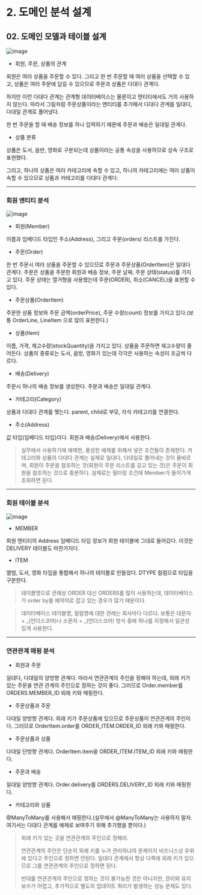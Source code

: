 # 2. 도메인 분석 설계
## 02. 도메인 모델과 테이블 설계
![image](https://github.com/GYUNGAEEEE/inflearn-SpringBoot-JPA/assets/158580466/a163b81b-d276-415e-8412-c2f98cb7000e)

- 회원, 주문, 상품의 관계

회원은 여러 상품을 주문할 수 있다.
그리고 한 번 주문할 때 여러 상품을 선택할 수 있고, 상품은 여러 주문에 담길 수 있으므로 주문과 상품은 다대다 관계다.

하지만 이런 다대다 관계는 관계형 데이터베이스는 물론이고 엔티티에서도 거의 사용하지 않는다.
따라서 그림처럼 주문상품이라는 엔티티를 추가해서 다대다 관계를 일대다, 다대일 관계로 풀어냈다.

한 번 주문을 할 때 배송 정보를 하나 입력하기 때문에 주문과 배송은 일대일 관계다.

- 상품 분류

상품은 도서, 음반, 영화로 구분되는데 상품이라는 공통 속성을 사용하므로 상속 구조로 표현했다.

그리고, 하나의 상품은 여러 카테고리에 속할 수 있고, 하나의 카테고리에는 여러 상품이 속할 수 있으므로 상품과 카테고리를 다대다 관계다.

***
### 회원 엔티티 분석
![image](https://github.com/GYUNGAEEEE/inflearn-SpringBoot-JPA/assets/158580466/cf070dd6-840a-492f-98af-1be50e9f2317)

- 회원(Member)

이름과 임베디드 타입인 주소(Address), 그리고 주문(orders) 리스트를 가진다.

- 주문(Order)

한 번 주문시 여러 상품을 주문할 수 있으므로 주문과 주문상품(OrderItem)은 일대다 관계다.
주문은 상품을 주문한 회원과 배송 정보, 주문 날짜, 주문 상태(status)를 가지고 있다.
주문 상태는 열거형을 사용했는데 주문(ORDER), 취소(CANCEL)을 표현할 수 있다.

- 주문상품(OrderItem)

주문한 상품 정보와 주문 금액(orderPrice), 주문 수량(count) 정보를 가지고 있다.(보통 OrderLine, LineItem 으로 많이 표현한다.)

- 상품(Item)

이름, 가격, 재고수량(stockQuantity)을 가지고 있다. 상품을 주문하면 재고수량이 줄어든다.
상품의 종류로는 도서, 음방, 영화가 있는데 각각은 사용하는 속성이 조금씩 다르다.

- 배송(Delivery)

주문시 하나의 배송 정보를 생성한다. 주문과 배송은 일대일 관계다.

- 카테고리(Category)

상품과 다대다 관계를 맺는다. parent, child로 부모, 자식 카테고리를 연결한다.

- 주소(Address)

값 타입(임베디드 타입)이다. 회원과 배송(Delivery)에서 사용한다.

> 실무에서 사용하기에 애매한, 풍성한 예제를 위해서 넣은 조건들이 존재한다.
> 카테고리와 상품의 다대다 관계는 실제로 일대다, 다대일로 풀어내는 것이 올바르며,
> 회원이 주문을 참조하는 것(회원이 주문 리스트를 갖고 있는 것)은 주문이 회원을 참조하는 것으로 충분하다.
> 실제로는 필터링 조건에 Member가 들어가게 조회하면 된다.

***
### 회원 테이블 분석
![image](https://github.com/GYUNGAEEEE/inflearn-SpringBoot-JPA/assets/158580466/ac175ffc-7a28-4e32-be06-a75110e26e8f)

- MEMBER

회원 엔티티의 Address 임베디드 타입 정보가 회원 테이블에 그대로 들어갔다.
이것은 DELIVERY 테이블도 마찬가지다.

- ITEM

앨범, 도서, 영화 타입을 통합해서 하나의 테이블로 만들었다.
DTYPE 컬럼으로 타입을 구분한다.

> 테이블명으로 관례상 ORDER 대신 ORDERS를 많이 사용하는데, 데이터베이스가 order by를 예약어로 잡고 있는 경우가 많기 때문이다.

> 데이터베이스 테이블명, 컬럼명에 대한 관례는 회사마다 다르다. 보통은 대문자 + _(언더스코어)나 소문자 + _(언더스코어) 방식 중에 하나를
> 지정해서 일관성 있게 사용한다.

***
### 연관관계 매핑 분석
- 회원과 주문

일대다, 다대일의 양방향 관계다. 따라서 연관관계의 주인을 정해야 하는데, 외래 키가 있는 주문을 연관 관계의 주인으로 정하는 것이 좋다.
그러므로 Order.member를 ORDERS.MEMBER_ID 외래 키와 매핑한다.

- 주문상품과 주문

다대일 양방향 관계다. 외래 키가 주문상품에 있으므로 주문상품이 연관관계의 주인이다.
그러므로 OrderItem.order를 ORDER_ITEM.ORDER_ID 외래 키와 매핑한다.

- 주문상품과 상품

다대일 단방향 관계다. OrderItem.item을 ORDER_ITEM.ITEM_ID 외래 키와 매핑한다.

- 주문과 배송

일대일 양방향 관계다. Order.delivery를 ORDERS.DELIVERY_ID 외래 키와 매핑한다.

- 카테고리와 상품

@ManyToMany를 사용해서 매핑한다.(실무에서 @ManyToMany는 사용하지 말자. 여기서는 다대다 관계를 예제로 보여주기 위해 추가했을 뿐이다.)

> 외래 키가 있는 곳을 연관관계의 주인으로 정해라.
>
> 연관관계의 주인은 단순히 외래 키를 누가 관리하냐의 문제이지 비즈니스상 우위에 있다고 주인으로 정하면 안된다.
> 일대다 관계에서 항상 다쪽에 외래 키가 있으므로 그를 연관관계의 주인으로 정하면 된다.
>
> 반대를 연관관계의 주인으로 정하는 것이 불가능한 것은 아니지만, 관리와 유지보수가 어렵고,
> 추가적으로 별도의 업데이트 쿼리가 발생하는 성능 문제도 있다.
